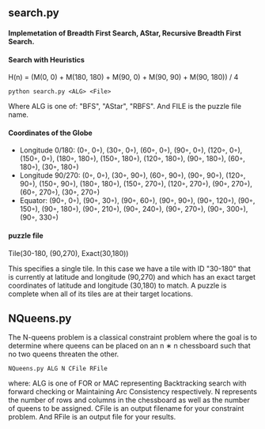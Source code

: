 ## search.py
#### Implemetation of Breadth First Search, AStar, Recursive Breadth First Search.

#### Search with Heuristics
H(n) = (M(0, 0) + M(180, 180) + M(90, 0) + M(90, 90) + M(90, 180)) / 4

`python search.py <ALG> <File>`

Where ALG is one of: "BFS", "AStar", "RBFS". And FILE is the puzzle file name.

#### Coordinates of the Globe 
- Longitude 0/180: (0◦, 0◦), (30◦, 0◦), (60◦, 0◦), (90◦, 0◦), (120◦, 0◦), (150◦, 0◦), (180◦, 180◦), (150◦, 180◦), (120◦, 180◦), (90◦, 180◦), (60◦, 180◦), (30◦, 180◦)
- Longitude 90/270: (0◦, 0◦), (30◦, 90◦), (60◦, 90◦), (90◦, 90◦), (120◦, 90◦), (150◦, 90◦), (180◦, 180◦), (150◦, 270◦), (120◦, 270◦), (90◦, 270◦), (60◦, 270◦), (30◦, 270◦)
- Equator: (90◦, 0◦), (90◦, 30◦), (90◦, 60◦), (90◦, 90◦), (90◦, 120◦), (90◦, 150◦), (90◦, 180◦), (90◦, 210◦), (90◦, 240◦), (90◦, 270◦), (90◦, 300◦), (90◦, 330◦)

#### puzzle file
Tile(30-180, (90,270), Exact(30,180))

This specifies a single tile. In this case we have a tile with ID "30-180" that is currently at latitude and longitude (90,270) and which has an exact target coordinates of latitude and longitude (30,180) to match. A puzzle is complete when all of its tiles are at their target locations.

## NQueens.py

The N-queens problem is a classical constraint problem where the goal is to determine where queens can be placed on an n ∗ n chessboard such that no two queens threaten the other.

`NQueens.py ALG N CFile RFile`

where: ALG is one of FOR or MAC representing Backtracking search with forward checking or Maintaining
Arc Consistency respectively. N represents the number of rows and columns in the chessboard as well as the
number of queens to be assigned. CFile is an output filename for your constraint problem. And RFile is an
output file for your results.
